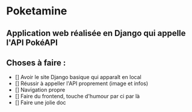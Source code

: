 # Poketamine

## Application web réalisée en Django qui appelle l'API PokéAPI

## Choses à faire :
- [] Avoir le site Django basique qui apparaît en local
- [] Réussir à appeller l'API proprement (image et infos)
- [] Navigation propre
- [] Faire du frontend, touche d'humour par ci par là
- [] Faire une jolie doc